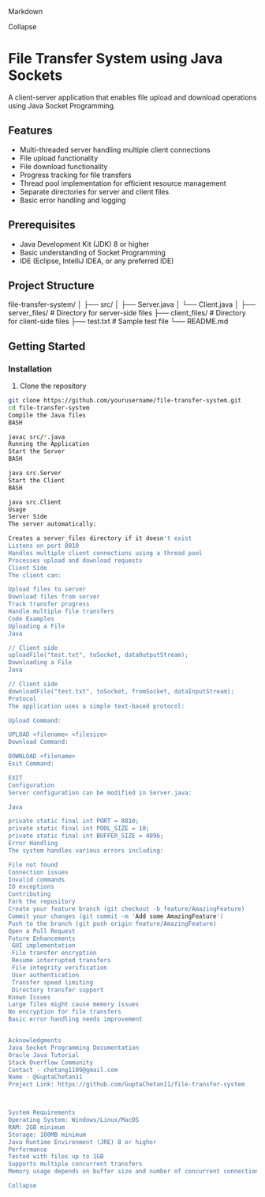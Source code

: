 Markdown

Collapse
# File Transfer System using Java Sockets

A client-server application that enables file upload and download operations using Java Socket Programming.

## Features

- Multi-threaded server handling multiple client connections
- File upload functionality
- File download functionality
- Progress tracking for file transfers
- Thread pool implementation for efficient resource management
- Separate directories for server and client files
- Basic error handling and logging

## Prerequisites

- Java Development Kit (JDK) 8 or higher
- Basic understanding of Socket Programming
- IDE (Eclipse, IntelliJ IDEA, or any preferred IDE)

## Project Structure
file-transfer-system/
│
├── src/
│ ├── Server.java
│ └── Client.java
│
├── server_files/ # Directory for server-side files
├── client_files/ # Directory for client-side files
├── test.txt # Sample test file
└── README.md



## Getting Started

### Installation

1. Clone the repository
```bash
git clone https://github.com/yourusername/file-transfer-system.git
cd file-transfer-system
Compile the Java files
BASH

javac src/*.java
Running the Application
Start the Server
BASH

java src.Server
Start the Client
BASH

java src.Client
Usage
Server Side
The server automatically:

Creates a server_files directory if it doesn't exist
Listens on port 8010
Handles multiple client connections using a thread pool
Processes upload and download requests
Client Side
The client can:

Upload files to server
Download files from server
Track transfer progress
Handle multiple file transfers
Code Examples
Uploading a File
Java

// Client side
uploadFile("test.txt", toSocket, dataOutputStream);
Downloading a File
Java

// Client side
downloadFile("test.txt", toSocket, fromSocket, dataInputStream);
Protocol
The application uses a simple text-based protocol:

Upload Command:

UPLOAD <filename> <filesize>
Download Command:

DOWNLOAD <filename>
Exit Command:

EXIT
Configuration
Server configuration can be modified in Server.java:

Java

private static final int PORT = 8010;
private static final int POOL_SIZE = 10;
private static final int BUFFER_SIZE = 4096;
Error Handling
The system handles various errors including:

File not found
Connection issues
Invalid commands
IO exceptions
Contributing
Fork the repository
Create your feature branch (git checkout -b feature/AmazingFeature)
Commit your changes (git commit -m 'Add some AmazingFeature')
Push to the branch (git push origin feature/AmazingFeature)
Open a Pull Request
Future Enhancements
 GUI implementation
 File transfer encryption
 Resume interrupted transfers
 File integrity verification
 User authentication
 Transfer speed limiting
 Directory transfer support
Known Issues
Large files might cause memory issues
No encryption for file transfers
Basic error handling needs improvement


Acknowledgments
Java Socket Programming Documentation
Oracle Java Tutorial
Stack Overflow Community
Contact - chetang1109@gmail.com
Name - @GuptaChetan11
Project Link: https://github.com/GuptaChetan11/file-transfer-system



System Requirements
Operating System: Windows/Linux/MacOS
RAM: 2GB minimum
Storage: 100MB minimum
Java Runtime Environment (JRE) 8 or higher
Performance
Tested with files up to 1GB
Supports multiple concurrent transfers
Memory usage depends on buffer size and number of concurrent connections

Collapse

